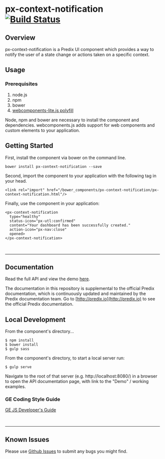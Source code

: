 # px-context-notification [![Build Status](https://travis-ci.org/PredixDev/px-context-notification.svg?branch=master)](https://travis-ci.org/PredixDev/px-context-notification)

## Overview

px-context-notification is a Predix UI component which provides a way to notify the user of a state change or actions taken on a specific context.

## Usage

### Prerequisites
1. node.js
2. npm
3. bower
4. [webcomponents-lite.js polyfill](https://github.com/webcomponents/webcomponentsjs)

Node, npm and bower are necessary to install the component and dependencies. webcomponents.js adds support for web components and custom elements to your application.

## Getting Started

First, install the component via bower on the command line.

```
bower install px-context-notification --save
```

Second, import the component to your application with the following tag in your head.

```
<link rel="import" href="/bower_components/px-context-notification/px-context-notification.html"/>
```

Finally, use the component in your application:

```
<px-context-notification
  type="healthy"
  status-icon="px-utl:confirmed"
  content="Your dashboard has been successfully created."
  action-icon="px-nav:close"
  opened>
</px-context-notification>
```

<br />
<hr />

## Documentation

Read the full API and view the demo [here](https://predixdev.github.io/px-context-notification).

The documentation in this repository is supplemental to the official Predix documentation, which is continuously updated and maintained by the Predix documentation team. Go to [http://predix.io](http://predix.io)  to see the official Predix documentation.


## Local Development

From the component's directory...

```
$ npm install
$ bower install
$ gulp sass
```

From the component's directory, to start a local server run:

```
$ gulp serve
```

Navigate to the root of that server (e.g. http://localhost:8080/) in a browser to open the API documentation page, with link to the "Demo" / working examples.

### GE Coding Style Guide
[GE JS Developer's Guide](https://github.com/GeneralElectric/javascript)

<br />
<hr />

## Known Issues

Please use [Github Issues](https://github.com/PredixDev/px-context-notification/issues) to submit any bugs you might find.
